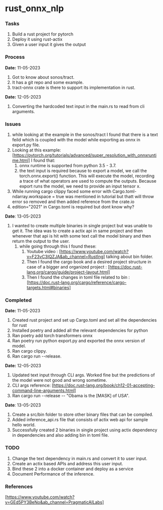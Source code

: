 # rust_onnx_nlp

### Tasks 
1. Build a rust project for pytorch
2. Deploy it using rust-actix
3. Given a user input it gives the output

### Process
**Date:** 11-05-2023
1. Got to know about sonos/tract.
2. It has a git repo and some example.
3. tract-onnx crate is there to support its implementation in rust.

**Date:** 12-05-2023
1. Converting the hardcoded text input in the main.rs to read from cli arguments.

### Issues
1. while looking at the example in the sonos/tract I found that there is a text feild which is coupled with the model while exporting as onnx in export.py file.
2. Looking at this example: [https://pytorch.org/tutorials/advanced/super_resolution_with_onnxruntime.html] I found that:
   1. onnx runtime is supported from python 3.5 - 3.7.
   2. the text input is required because to export a model, we call the torch.onnx.export() function. This will execute the model, recording a trace of what operators are used to compute the outputs. Because export runs the model, we need to provide an input tensor x.
3. While running cargo clippy faced some error with Cargo.toml- ndarray.workspace = true was mentioned in tutorial but thatt will throw error so removed and then added reference from the crate.io
4. edition="2021" in Cargo.toml is required but dont know why?

**Date**: 13-05-2023
1. I wanted to create multiple binaries in single project but was unable to get it. The idea was to create a actix api in same project and then whenever that api is hit with some text call the model binary and then return the output to the user.
   1. while going through this I found these:
      1. Youtube video : [https://www.youtube.com/watch?v=F23vC3IQZJA&ab_channel=RustIng] talking about bin folder.
      2. Then I found the cargo book and a desired project structure in case of a bigger and organized project : [https://doc.rust-lang.org/cargo/guide/project-layout.html]
      3. Then I found the changes in toml file related to bin : [https://doc.rust-lang.org/cargo/reference/cargo-targets.html#binaries]


### Completed
**Date:** 11-05-2023
1. Created rust project and set up Cargo.toml and set all the dependencies for rust 
2. Installed poetry and added all the relevant dependencies for python
3. Ran poetry add torch transformers onnx
4. Ran poetry run python export.py and exported the onnx version of model.
5. Ran cargo clippy.
6. Ran cargo run --release.

**Date:** 12-05-2023
1. Updated text input through CLI args. Worked fine but the predictions of the model were not good and wrong sometime.
2. CLI args reference: [https://doc.rust-lang.org/book/ch12-01-accepting-command-line-arguments.html]
3. Ran cargo run --release -- "Obama is the [MASK] of USA".

**Date**: 13-05-2023
1. Create a src/bin folder to store other binary files that can be compiled.
2. Added inference_api.rs file that consists of actix web api for sample hello world.
3. Successfully created 2 binaries in single project using actix dependency in dependencies and also adding bin in toml file.

### TODO
1. Change the text dependency in main.rs and convert it to user input.
2. Create an actix based APIs and address this user input.
3. Bind these 2 into a docker container and deploy as a service
4. Document Performance of the inference.


### References
[https://www.youtube.com/watch?v=GEd5PY3BeNo&ab_channel=PragmaticAILabs]